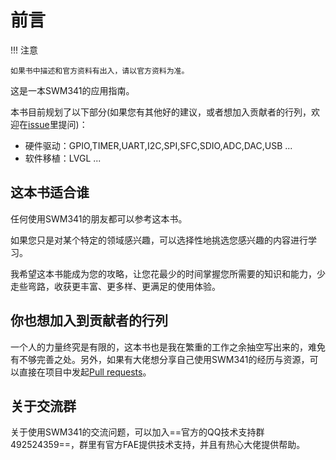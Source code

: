 # 前言

!!! 注意

    如果书中描述和官方资料有出入，请以官方资料为准。

这是一本SWM341的应用指南。

本书目前规划了以下部分(如果您有其他好的建议，或者想加入贡献者的行列，欢迎在[issue](https://github.com/yanmowudi/diy-swm341/issues)里提问)：

- 硬件驱动：GPIO,TIMER,UART,I2C,SPI,SFC,SDIO,ADC,DAC,USB ...
- 软件移植：LVGL ...

## 这本书适合谁

任何使用SWM341的朋友都可以参考这本书。

如果您只是对某个特定的领域感兴趣，可以选择性地挑选您感兴趣的内容进行学习。

我希望这本书能成为您的攻略，让您花最少的时间掌握您所需要的知识和能力，少走些弯路，收获更丰富、更多样、更满足的使用体验。

## 你也想加入到贡献者的行列

一个人的力量终究是有限的，这本书也是我在繁重的工作之余抽空写出来的，难免有不够完善之处。另外，如果有大佬想分享自己使用SWM341的经历与资源，可以直接在项目中发起[Pull requests](https://github.com/yanmowudi/diy-swm341/pulls)。

## 关于交流群

关于使用SWM341的交流问题，可以加入==官方的QQ技术支持群492524359==，群里有官方FAE提供技术支持，并且有热心大佬提供帮助。
